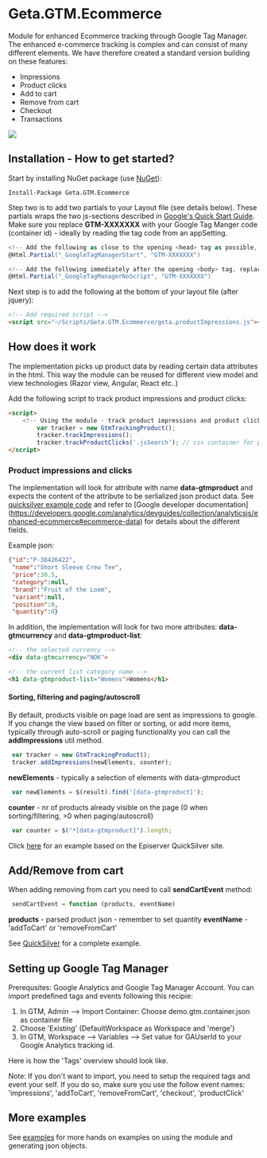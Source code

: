 # Geta.GTM.Ecommerce

Module for enhanced Ecommerce tracking through Google Tag Manager. 
The enhanced e-commerce tracking is complex and can consist of many different elements. We have therefore created a standard version building on these features: 
-	Impressions
-   Product clicks
-	Add to cart
-   Remove from cart
-	Checkout
-	Transactions

![](http://tc.geta.no/app/rest/builds/buildType:(id:TeamFrederik_EPiTracking_EPiTrackingCommerceCreateAndPublishNuGetPackage)/statusIcon)

## Installation - How to get started?

Start by installing NuGet package (use [NuGet](http://nuget.episerver.com/)):

    Install-Package Geta.GTM.Ecommerce
    
Step two is to add two partials to your Layout file (see details below). These partials wraps the two js-sections described in [Google's Quick Start Guide](https://developers.google.com/tag-manager/quickstart). Make sure you replace **GTM-XXXXXXX** with your Google Tag Manger code (container id) - ideally by reading the tag code from an appSetting.

```C#
<!-- Add the following as close to the opening <head> tag as possible, replacing GTM-XXXX with your container ID -->
@Html.Partial("_GoogleTagManagerStart", "GTM-XXXXXXX")
```

```C#
<!-- Add the following immediately after the opening <body> tag, replacing GTM-XXXX with your container ID. -->
@Html.Partial("_GoogleTagManagerNoScript", "GTM-XXXXXXX")
```
    
Next step is to add the following at the bottom of your layout file (after jquery): 
```html
<!-- Add required script --> 
<script src="~/Scripts/Geta.GTM.Ecommerce/geta.productImpressions.js"></script>
```
## How does it work
The implementation picks up product data by reading certain data attributes in the html. This way the module can be reused for different view model and view technologies (Razor view, Angular, React etc..)

Add the following script to track product impressions and product clicks: 
```html
<script>
    <!-- Using the module - track product impressions and product clicks --> 
        var tracker = new GtmTrackingProduct();         
        tracker.trackImpressions();
        tracker.trackProductClicks('.jsSearch'); // css container for product lists
</script>
```
### Product impressions and clicks
The implementation will look for attribute with name **data-gtmproduct** and expects the content of the attribute to be serlialized json product data. See [quicksilver example code](QuickSilver%20examples/examples.md) and refer to [Google developer documentation] (https://developers.google.com/analytics/devguides/collection/analyticsjs/enhanced-ecommerce#ecommerce-data) for details about the different fields. 

Example json:
```json
{"id":"P-38426422", 
 "name":"Short Sleeve Crew Tee",
 "price":30.5,
 "category":null,
 "brand":"Fruit of the Loom",
 "variant":null,
 "position":0,
 "quantity":0}
```

In addition, the implementation will look for two more attributes: **data-gtmcurrency** and **data-gtmproduct-list**:

```html
<!-- the selected currency -->
<div data-gtmcurrency="NOK">
```
```html
<!-- the current list category name -->
<h1 data-gtmproduct-list="Womens">Womens</h1>
```
#### Sorting, filtering and paging/autoscroll
By default, products visible on page load are sent as impressions to google. If you change the view based on filter or sorting, or add more items, typically through auto-scroll or paging functionality you can call the **addImpressions** util method. 
```js
 var tracker = new GtmTrackingProduct();
 tracker.addImpressions(newElements, counter); 
```
**newElements** - typically a selection of elements with data-gtmproduct 
```js
 var newElements = $(result).find('[data-gtmproduct]');
```
 **counter** - nr of products already visible on the page (0 when sorting/filtering, >0 when paging/autoscroll)
```js
 var counter = $("*[data-gtmproduct]").length;
```
Click [here](/QuickSilver%20examples/examples.md#handling-autoscroll-sorting-and-filtering) for an example based on the Episerver QuickSilver site. 

## Add/Remove from cart
When adding removing from cart you need to call **sendCartEvent** method:
```js
 sendCartEvent = function (products, eventName)
```
**products** - parsed product json - remember to set quantity
**eventName** -  'addToCart' or 'removeFromCart'

See [QuickSilver](/QuickSilver%20examples/examples.md#handling-autoscroll-and-product-impressions) for a complete example.


## Setting up Google Tag Manager
Prerequsites: Google Analytics and Google Tag Manager Account.
You can import predefined tags and events following this recipie:  
 1. In GTM, Admin --> Import Container: Choose demo.gtm.container.json as container file
 2. Choose 'Existing' (DefaultWorkspace as Workspace and 'merge')
 3. In GTM, Workspace --> Variables --> Set value for GAUserId to your Google Analytics tracking id.

Here is how the 'Tags' overview should look like.

Note: If you don't want to import, you need to setup the required tags and event your self. 
If you do so, make sure you use the follow event names: 'impressions', 'addToCart', 'removeFromCart', 'checkout', 'productClick'

## More examples
See [examples](QuickSilver%20examples/examples.md) for more hands on examples on using the module and generating json objects.
